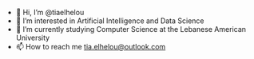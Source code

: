 - 👋 Hi, I’m @tiaelhelou
- 👀 I’m interested in Artificial Intelligence and Data Science
- 🌱 I’m currently studying Computer Science at the Lebanese American University
- 📫 How to reach me tia.elhelou@outlook.com
